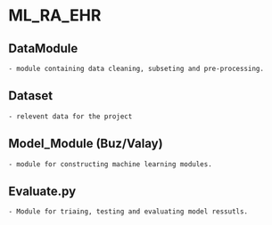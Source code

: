 # ML_RA_EHR
## DataModule
    - module containing data cleaning, subseting and pre-processing. 
## Dataset
    - relevent data for the project 
## Model_Module (Buz/Valay)
    - module for constructing machine learning modules. 
## Evaluate.py
    - Module for triaing, testing and evaluating model ressutls. 

